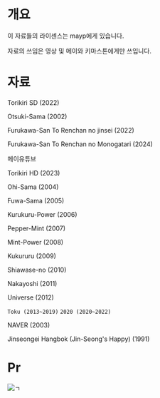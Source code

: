 # 개요
이 자료들의 라이센스는 mayp에게 있습니다.

자료의 쓰임은 영상 및 메이와 키마스톤에게만 쓰입니다.

# 자료

Torikiri SD (2022)

Otsuki-Sama (2002)

Furukawa-San To Renchan no jinsei (2022)

Furukawa-San To Renchan no Monogatari (2024)

메이유튜브

Torikiri HD (2023)

Ohi-Sama (2004)

Fuwa-Sama (2005)

Kurukuru-Power (2006)

Pepper-Mint (2007)

Mint-Power (2008)

Kukururu (2009)

Shiawase-no (2010)

Nakayoshi (2011)

Universe (2012)

`Toku (2013~2019)`
`2020 (2020~2022)`

NAVER (2003)

Jinseongei Hangbok (Jin-Seong's Happy) (1991) 

# Pr
![ㄱ](https://img.youtube.com/vi/RZG8crelXIE/maxresdefault.jpg)
